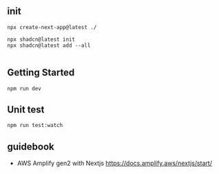 
## init
```
npx create-next-app@latest ./
```

```
npx shadcn@latest init
npx shadcn@latest add --all
```

```

```

## Getting Started
```
npm run dev
```

## Unit test
```
npm run test:watch
```

## guidebook
- AWS Amplify gen2 with Nextjs
https://docs.amplify.aws/nextjs/start/

